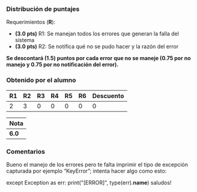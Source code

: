 ### Distribución de puntajes

Requerimientos (**R**):

* **(3.0 pts)** R1: Se manejan todos los errores que generan la falla del sistema
* **(3.0 pts)** R2: Se notifica qué no se pudo hacer y la razón del error

**Se descontará (1.5) puntos por cada error que no se maneje (0.75 por no manejo y 0.75 por no notificación del error).**

### Obtenido por el alumno
| R1 | R2 | R3 | R4 | R5 | R6 | Descuento |
|:---|:---|:---|:---|:---|:---|:----------|
| 2 | 3 | 0 | 0 | 0 | 0 | 0 |

| Nota |
|:-----|
| **6.0** |

### Comentarios

Bueno el manejo de los errores pero te falta imprimir el tipo de excepción capturada por ejemplo “KeyError”; intenta hacer algo como esto:

except Exception as err:
    print("[ERROR]", type(err).__name__)
saludos!